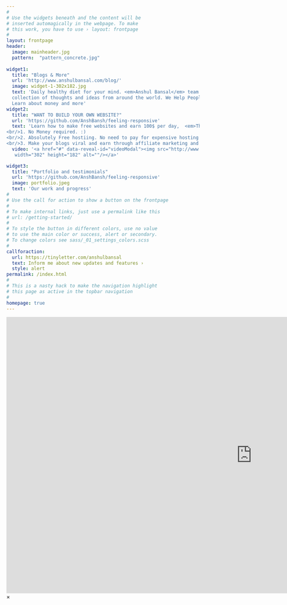```yaml
---
#
# Use the widgets beneath and the content will be
# inserted automagically in the webpage. To make
# this work, you have to use › layout: frontpage
#
layout: frontpage
header:
  image: mainheader.jpg
  pattern:  "pattern_concrete.jpg"
  
widget1:
  title: "Blogs & More"
  url: 'http://www.anshulbansal.com/blog/'
  image: widget-1-302x182.jpg
  text: 'Daily healthy diet for your mind. <em>Anshul Bansal</em> team offers you insightful 
  collection of thoughts and ideas from around the world. We Help People Become Financially Free. 
  Learn about money and more'
widget2:
  title: "WANT TO BUILD YOUR OWN WEBSITE?"
  url: 'https://github.com/AnshBansh/feeling-responsive'
  text: 'Learn how to make free websites and earn 100$ per day,  <em>The Easy Way.</em>
<br/>1. No Money required. :)
<br/>2. Absolutely Free hostiing. No need to pay for expensive hosting services.
<br/>3. Make your blogs viral and earn through affiliate marketing and google ads.'
  video: '<a href="#" data-reveal-id="videoModal"><img src="http://www.anshulbansal.com/images/learngrow.jpg"
   width="302" height="182" alt=""/></a>'

widget3:
  title: "Portfolio and testimonials"
  url: 'https://github.com/AnshBansh/feeling-responsive'
  image: portfolio.jpeg
  text: 'Our work and progress'
#
# Use the call for action to show a button on the frontpage
#
# To make internal links, just use a permalink like this
# url: /getting-started/
#
# To style the button in different colors, use no value
# to use the main color or success, alert or secondary.
# To change colors see sass/_01_settings_colors.scss
#
callforaction:
  url: https://tinyletter.com/anshulbansal
  text: Inform me about new updates and features ›
  style: alert
permalink: /index.html
#
# This is a nasty hack to make the navigation highlight
# this page as active in the topbar navigation
#
homepage: true
---
```


<div id="videoModal" class="reveal-modal large" data-reveal="">
  <div class="flex-video widescreen vimeo" style="display: block;">
    <iframe width="1280" height="720" src="https://www.youtube.com/embed/3b5zCFSmVv" frameborder="0" allowfullscreen></iframe>
  </div>
  <a class="close-reveal-modal">&#215;</a>
</div>
